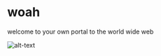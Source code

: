 # woah
welcome to your own portal to the world wide web

![alt-text](https://media.giphy.com/media/uPnKU86sFa2fm/giphy.gif)
